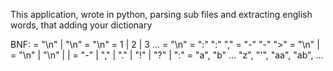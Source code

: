 This application, wrote in python, parsing sub files and extracting english words, that adding your dictionary


BNF:
<subtitles> = <block> "\n" | <block> "\n" <subtitles>
<block> = <num> "\n" <timeLine> <speeches>
<num> = 1 | 2 | 3 ...
<timeLine> = <time> <arrow> <time> "\n"
<time> = <num> ":" <num> ":" <num> "," <num>
<arrow> = "-" "-" ">"
<speeches> = <sentence> "\n" | <sentence> <speeches>
<sentence> = <sign> "\n" | <word> "\n" | <sign> <sentence> | <word> <sentence>
<sign> = "-" | "," | "." | "!" | "?" | ":"
<word> = "a", "b" ... "z", "'", "aa", "ab", ...